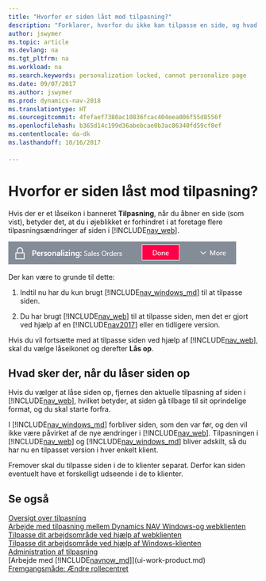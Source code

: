 ```yaml
---
title: "Hvorfor er siden låst mod tilpasning?"
description: "Forklarer, hvorfor du ikke kan tilpasse en side, og hvad du kan gøre for at låse den op, så du kan tilpasse den."
author: jswymer
ms.topic: article
ms.devlang: na
ms.tgt_pltfrm: na
ms.workload: na
ms.search.keywords: personalization locked, cannot personalize page
ms.date: 09/07/2017
ms.author: jswymer
ms.prod: dynamics-nav-2018
ms.translationtype: HT
ms.sourcegitcommit: 4fefaef7380ac10836fcac404eea006f55d8556f
ms.openlocfilehash: b365d14c199d36abebcae0b3ac86340fd59cf8ef
ms.contentlocale: da-dk
ms.lasthandoff: 10/16/2017

---
```

# <a name="why-is-the-page-is-locked-from-personalizing"></a>Hvorfor er siden låst mod tilpasning?
Hvis der er et låseikon i banneret **Tilpasning**, når du åbner en side (som vist), betyder det, at du i øjeblikket er forhindret i at foretage flere tilpasningsændringer af siden i [!INCLUDE[nav_web](includes/nav_web_md.md)].

![Tilpasning låst](media/personalization-locked.png "Tilpasning låst")

Der kan være to grunde til dette:
1.  Indtil nu har du kun brugt [!INCLUDE[nav_windows_md](includes/nav_windows_md.md)] til at tilpasse siden.

2. Du har brugt [!INCLUDE[nav_web](includes/nav_web_md.md)] til at tilpasse siden, men det er gjort ved hjælp af en [!INCLUDE[nav2017](includes/nav2017.md)] eller en tidligere version.   

Hvis du vil fortsætte med at tilpasse siden ved hjælp af [!INCLUDE[nav_web](includes/nav_web_md.md)], skal du vælge låseikonet og derefter **Lås op**.

## <a name="what-happens-when-you-unlock-the-page"></a>Hvad sker der, når du låser siden op
Hvis du vælger at låse siden op, fjernes den aktuelle tilpasning af siden i [!INCLUDE[nav_web](includes/nav_web_md.md)], hvilket betyder, at siden gå tilbage til sit oprindelige format, og du skal starte forfra.

I [!INCLUDE[nav_windows_md](includes/nav_windows_md.md)] forbliver siden, som den var før, og den vil ikke være påvirket af de nye ændringer i [!INCLUDE[nav_web](includes/nav_web_md.md)]. Tilpasningen i [!INCLUDE[nav_web](includes/nav_web_md.md)] og [!INCLUDE[nav_windows_md](includes/nav_windows_md.md)] bliver adskilt, så du har nu en tilpasset version i hver enkelt klient. 

Fremover skal du tilpasse siden i de to klienter separat. Derfor kan siden eventuelt have et forskelligt udseende i de to klienter.

## <a name="see-also"></a>Se også
[Oversigt over tilpasning](ui-personalization-overview.md)  
[Arbejde med tilpasning mellem Dynamics NAV Windows-og webklienten](ui-personalization-overview.md#PersonalizationWinWeb)  
[Tilpasse dit arbejdsområde ved hjælp af webklienten](ui-personalization-user.md)  
[Tilpasse dit arbejdsområde ved hjælp af Windows-klienten](ui-personalization-windows-client.md)  
[Administration af tilpasning](ui-personalization-manage.md)  
[Arbejde med [!INCLUDE[navnow_md](includes/navnow_md.md)]](ui-work-product.md)  
[Fremgangsmåde: Ændre rollecentret](change-role.md)  

